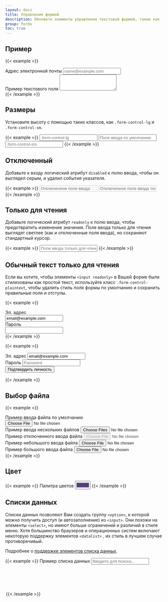 ```yaml
---
layout: docs
title: Управление формой
description: Обновите элементы управления текстовой формой, такие как `<input>` и `<textarea>`, с помощью настраиваемых стилей, размеров, состояний фокуса и т.д.
group: forms
toc: true
---
```


## Пример

{{< example >}}
<div class="mb-3">
  <label for="exampleFormControlInput1" class="form-label">Адрес электронной почты</label>
  <input type="email" class="form-control" id="exampleFormControlInput1" placeholder="name@example.com">
</div>
<div class="mb-3">
  <label for="exampleFormControlTextarea1" class="form-label">Пример текстового поля</label>
  <textarea class="form-control" id="exampleFormControlTextarea1" rows="3"></textarea>
</div>
{{< /example >}}

## Размеры

Установите высоту с помощью таких классов, как `.form-control-lg` и `.form-control-sm`.

{{< example >}}
<input class="form-control form-control-lg" type="text" placeholder=".form-control-lg" aria-label="Пример .form-control-lg">
<input class="form-control" type="text" placeholder="Поле ввода по умолчанию" aria-label="пример ввода по умолчанию">
<input class="form-control form-control-sm" type="text" placeholder=".form-control-sm" aria-label="Пример .form-control-sm">
{{< /example >}}

## Отключенный

Добавьте к входу логический атрибут `disabled` к полю ввода, чтобы он выглядел серым, и удалил события указателя.

{{< example >}}
<input class="form-control" type="text" placeholder="Отключенное поле ввода" aria-label="Пример отключенного поля входа" disabled>
<input class="form-control" type="text" placeholder="Отключенное поле ввода только для чтения" aria-label="Пример отключенного поля входа" disabled readonly>
{{< /example >}}

## Только для чтения

Добавьте логический атрибут `readonly` к полю ввода, чтобы предотвратить изменение значения. Поле ввода только для чтения выглядят светлее (как и отключенные поля ввода), но сохраняют стандартный курсор.

{{< example >}}
<input class="form-control" type="text" placeholder="Поле ввода только для чтения..." aria-label="пример поля ввода только для чтения" readonly>
{{< /example >}}

## Обычный текст только для чтения

Если вы хотите, чтобы элементы `<input readonly>` в Вашей форме были стилизованы как простой текст, используйте класс `.form-control-plaintext`, чтобы удалить стиль поля формы по умолчанию и сохранить правильные поля и отступы.

{{< example >}}
  <div class="mb-3 row">
    <label for="staticEmail" class="col-sm-2 col-form-label">Эл. адрес</label>
    <div class="col-sm-10">
      <input type="text" readonly class="form-control-plaintext" id="staticEmail" value="email@example.com">
    </div>
  </div>
  <div class="mb-3 row">
    <label for="inputPassword" class="col-sm-2 col-form-label">Пароль</label>
    <div class="col-sm-10">
      <input type="password" class="form-control" id="inputPassword">
    </div>
  </div>
{{< /example >}}

{{< example >}}
<form class="row g-3">
  <div class="col-auto">
    <label for="staticEmail2" class="visually-hidden">Эл. адрес</label>
    <input type="text" readonly class="form-control-plaintext" id="staticEmail2" value="email@example.com">
  </div>
  <div class="col-auto">
    <label for="inputPassword2" class="visually-hidden">Пароль</label>
    <input type="password" class="form-control" id="inputPassword2" placeholder="Password">
  </div>
  <div class="col-auto">
    <button type="submit" class="btn btn-primary mb-3">Подтвердить личность</button>
  </div>
</form>
{{< /example >}}

## Выбор файла

{{< example >}}
<div class="mb-3">
  <label for="formFile" class="form-label">Пример ввода файла по умолчанию</label>
  <input class="form-control" type="file" id="formFile">
</div>
<div class="mb-3">
  <label for="formFileMultiple" class="form-label">Пример ввода нескольких файлов</label>
  <input class="form-control" type="file" id="formFileMultiple" multiple>
</div>
<div class="mb-3">
  <label for="formFileDisabled" class="form-label">Пример отключенного ввода файла</label>
  <input class="form-control" type="file" id="formFileDisabled" disabled>
</div>
<div class="mb-3">
  <label for="formFileSm" class="form-label">Пример небольшого ввода файла</label>
  <input class="form-control form-control-sm" id="formFileSm" type="file">
</div>
<div>
  <label for="formFileLg" class="form-label">Пример большого ввода файла</label>
  <input class="form-control form-control-lg" id="formFileLg" type="file">
</div>
{{< /example >}}

## Цвет

{{< example >}}
<label for="exampleColorInput" class="form-label">Палитра цветов</label>
<input type="color" class="form-control form-control-color" id="exampleColorInput" value="#563d7c" title="Выбери свой цвет">
{{< /example >}}

## Списки данных

Списки данных позволяют Вам создать группу `<option>`, к которой можно получить доступ (и автозаполнение) из `<input>`. Они похожи на элементы `<select>`, но имеют больше ограничений и различий в стиле меню. Хотя большинство браузеров и операционных систем включают некоторую поддержку элементов `<datalist>` , их стиль в лучшем случае противоречивый.

Подробнее о [поддержке элементов списка данных](https://caniuse.com/datalist).

{{< example >}}
<label for="exampleDataList" class="form-label">Пример списка данных</label>
<input class="form-control" list="datalistOptions" id="exampleDataList" placeholder="Введите для поиска...">
<datalist id="datalistOptions">
  <option value="Москва">
  <option value="Санкт-Петербург">
  <option value="Брянск">
  <option value="Екатеринбург">
  <option value="Волгоград">
</datalist>
{{< /example >}}

